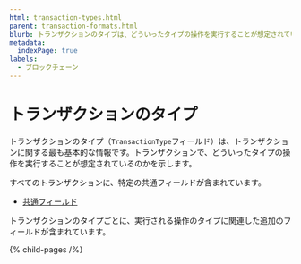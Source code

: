 ```yaml
---
html: transaction-types.html
parent: transaction-formats.html
blurb: トランザクションのタイプは、どういったタイプの操作を実行することが想定されているのかを示します。
metadata:
  indexPage: true
labels:
  - ブロックチェーン
---
```

# トランザクションのタイプ

トランザクションのタイプ（`TransactionType`フィールド）は、トランザクションに関する最も基本的な情報です。トランザクションで、どういったタイプの操作を実行することが想定されているのかを示します。

すべてのトランザクションに、特定の共通フィールドが含まれています。

* [共通フィールド](../common-fields.md)

トランザクションのタイプごとに、実行される操作のタイプに関連した追加のフィールドが含まれています。

{% child-pages /%}
